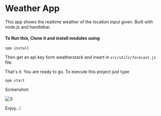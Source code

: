 # Weather App
This app shows the realtime weather of the location input given. Built with node.js and handlebar.

#### To Run this, Clone it and install modules using
```
npm install
```

Then get an api key form weatherstack and insert in `src/utils/forecast.js` file.

That's it. You are ready to go. To execute this project just type
```
npm start
```

Screenshot:

![3](https://user-images.githubusercontent.com/74784363/138851450-7eb118b8-60f5-4b78-973e-dfbce2700f2d.png)

Enjoy...!
